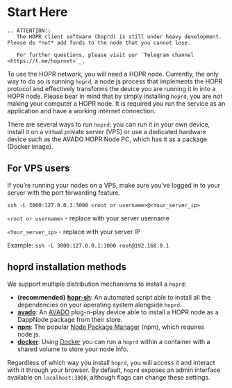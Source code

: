 # Start Here

```eval_rst
.. ATTENTION::
   The HOPR client software (hoprd) is still under heavy development. Please do *not* add funds to the node that you cannot lose.

   For further questions, please visit our `Telegram channel <https://t.me/hoprnet>`_.
```

To use the HOPR network, you will need a HOPR node. Currently, the only way to do so is running `hoprd`, a node.js process that implements the HOPR protocol and effectively transforms the device you are running it in into a HOPR node. Please bear in mind that by simply installing `hoprd`, you are not making your computer a HOPR node. It is required you run the service as an application and have a working internet connection.

There are several ways to run `hoprd`: you can run it in your own device, install it on a virtual private server (VPS) or use a dedicated hardware device such as the AVADO HOPR Node PC, which has it as a package (Docker image).

## For VPS users

If you’re running your nodes on a VPS, make sure you’ve logged in to your server with the port forwarding feature.

```
ssh -L 3000:127.0.0.1:3000 <root or username>@<Your_server_ip>
```

`<root or username>` - replace with your server username

`<Your_server_ip>` - replace with your server IP

Example: `ssh -L 3000:127.0.0.1:3000 root@192.168.0.1`

## hoprd installation methods

We support multiple distribution mechanisms to install a `hoprd`:

- **(recommended)** **[hopr-sh](using-script.md)**: An automated script able to install all the dependencies on your operating system alongside `hoprd`.
- **[avado](using-avado.md)**: An [AVADO](https://ava.do/) plug-n-play device able to install a HOPR node as a DappNode package from their store.
- **[npm](using-npm.md)**: The popular [Node Package Manager](https://www.npmjs.com/) (npm), which requires node.js.
- **[docker](using-docker.md)**: Using [Docker](https://www.docker.com/) you can run a `hoprd` within a container with a shared volume to store your node info.

Regardless of which way you install `hoprd`, you will access it and interact with it through your browser. By default, `hoprd` exposes an admin interface available on `localhost:3000`, although flags can change these settings.
